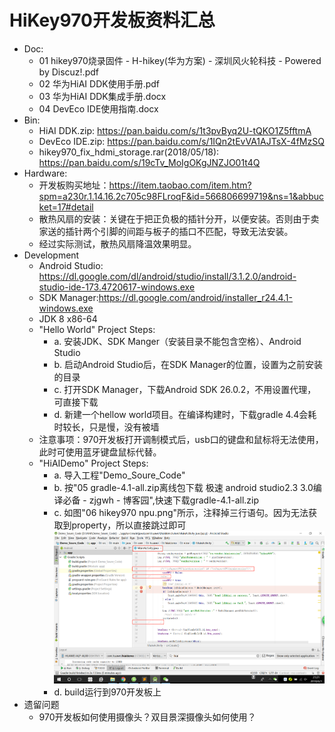 # HiKey970开发板资料汇总
- Doc:
	- 01 hikey970烧录固件 - H-hikey(华为方案) - 深圳风火轮科技 - Powered by Discuz!.pdf
	- 02 华为HiAI DDK使用手册.pdf
	- 03 华为HiAI DDK集成手册.docx
	- 04 DevEco IDE使用指南.docx
- Bin:
	- HiAI DDK.zip: https://pan.baidu.com/s/1t3pvByq2U-tQKO1Z5fftmA
	- DevEco IDE.zip: https://pan.baidu.com/s/1IQn2tEvVA1AJTsX-4fMzSQ
	- hikey970_fix_hdmi_storage.rar(2018/05/18): https://pan.baidu.com/s/19cTv_MoIgOKgJNZJO01t4Q
- Hardware:
	- 开发板购买地址：https://item.taobao.com/item.htm?spm=a230r.1.14.16.2c705c98FLroqF&id=566806699719&ns=1&abbucket=17#detail
	- 散热风扇的安装：关键在于把正负极的插针分开，以便安装。否则由于卖家送的插针两个引脚的间距与板子的插口不匹配，导致无法安装。
	- 经过实际测试，散热风扇降温效果明显。
- Development
	- Android Studio: https://dl.google.com/dl/android/studio/install/3.1.2.0/android-studio-ide-173.4720617-windows.exe
	- SDK Manager:https://dl.google.com/android/installer_r24.4.1-windows.exe
	- JDK 8 x86-64
	- "Hello World" Project Steps:
		- a. 安装JDK、SDK Manger（安装目录不能包含空格）、Android Studio
		- b. 启动Android Studio后，在SDK Manager的位置，设置为之前安装的目录
		- c. 打开SDK Manager，下载Android SDK 26.0.2，不用设置代理，可直接下载
		- d. 新建一个hellow world项目。在编译构建时，下载gradle 4.4会耗时较长，只是慢，没有被墙
	- 注意事项：970开发板打开调制模式后，usb口的键盘和鼠标将无法使用，此时可使用蓝牙键盘鼠标代替。
	- "HiAIDemo" Project Steps:
		- a. 导入工程"Demo_Soure_Code"
		- b. 按"05 gradle-4.1-all.zip离线包下载 极速 android studio2.3 3.0编译必备 - zjgwh - 博客园",快速下载gradle-4.1-all.zip
		- c. 如图"06 hikey970 npu.png"所示，注释掉三行语句。因为无法获取到property，所以直接跳过即可
			![注释的语句](/06%20hikey970%20npu.png)
		- d. build运行到970开发板上
- 遗留问题
  - 970开发板如何使用摄像头？双目景深摄像头如何使用？
